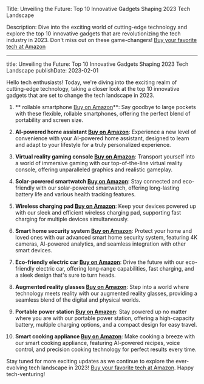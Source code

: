  Title: Unveiling the Future: Top 10 Innovative Gadgets Shaping 2023 Tech Landscape

Description: Dive into the exciting world of cutting-edge technology and explore the top 10 innovative gadgets that are revolutionizing the tech industry in 2023. Don't miss out on these game-changers! [Buy your favorite tech at Amazon](https://amzn.to/3qXsDK4)

---

title: Unveiling the Future: Top 10 Innovative Gadgets Shaping 2023 Tech Landscape
publishDate: 2023-02-01

Hello tech enthusiasts! Today, we're diving into the exciting realm of cutting-edge technology, taking a closer look at the top 10 innovative gadgets that are set to change the tech landscape in 2023.

1. ** rollable smartphone [Buy on Amazon](https://amzn.to/3qXsDK4)**: Say goodbye to large pockets with these flexible, rollable smartphones, offering the perfect blend of portability and screen size.

2. **AI-powered home assistant [Buy on Amazon](https://amzn.to/3qXsDK4)**: Experience a new level of convenience with your AI-powered home assistant, designed to learn and adapt to your lifestyle for a truly personalized experience.

3. **Virtual reality gaming console [Buy on Amazon](https://amzn.to/3qXsDK4)**: Transport yourself into a world of immersive gaming with our top-of-the-line virtual reality console, offering unparalleled graphics and realistic gameplay.

4. **Solar-powered smartwatch [Buy on Amazon](https://amzn.to/3qXsDK4)**: Stay connected and eco-friendly with our solar-powered smartwatch, offering long-lasting battery life and various health tracking features.

5. **Wireless charging pad [Buy on Amazon](https://amzn.to/3qXsDK4)**: Keep your devices powered up with our sleek and efficient wireless charging pad, supporting fast charging for multiple devices simultaneously.

6. **Smart home security system [Buy on Amazon](https://amzn.to/3qXsDK4)**: Protect your home and loved ones with our advanced smart home security system, featuring 4K cameras, AI-powered analytics, and seamless integration with other smart devices.

7. **Eco-friendly electric car [Buy on Amazon](https://amzn.to/3qXsDK4)**: Drive the future with our eco-friendly electric car, offering long-range capabilities, fast charging, and a sleek design that's sure to turn heads.

8. **Augmented reality glasses [Buy on Amazon](https://amzn.to/3qXsDK4)**: Step into a world where technology meets reality with our augmented reality glasses, providing a seamless blend of the digital and physical worlds.

9. **Portable power station [Buy on Amazon](https://amzn.to/3qXsDK4)**: Stay powered up no matter where you are with our portable power station, offering a high-capacity battery, multiple charging options, and a compact design for easy travel.

10. **Smart cooking appliance [Buy on Amazon](https://amzn.to/3qXsDK4)**: Make cooking a breeze with our smart cooking appliance, featuring AI-powered recipes, voice control, and precision cooking technology for perfect results every time.

Stay tuned for more exciting updates as we continue to explore the ever-evolving tech landscape in 2023! [Buy your favorite tech at Amazon](https://amzn.to/3qXsDK4). Happy tech-venturing!